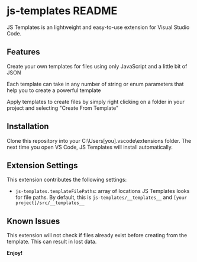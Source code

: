# js-templates README

JS Templates is an lightweight and easy-to-use extension for Visual Studio Code.

## Features

Create your own templates for files using only JavaScript and a little bit of JSON

Each template can take in any number of string or enum parameters that help you to create a powerful template

Apply templates to create files by simply right clicking on a folder in your project and selecting "Create From Template"

## Installation

Clone this repository into your C:\Users\[you]\.vscode\extensions folder. The next time you open VS Code, JS Templates will install automatically.

## Extension Settings

This extension contributes the following settings:

- `js-templates.templateFilePaths`: array of locations JS Templates looks for file paths. By default, this is `js-templates/__templates__` and `[your project]/src/__templates__`

## Known Issues

This extension will not check if files already exist before creating from the template. This can result in lost data.

**Enjoy!**
